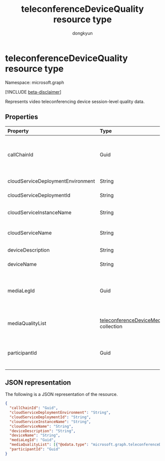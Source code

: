 ﻿---
title: "teleconferenceDeviceQuality resource type"
description: "Represents video teleconferencing device session-level quality data."
localization_priority: Normal
author: "dongkyun"
ms.prod: "cloud-communications"
doc_type: "resourcePageType"
---

# teleconferenceDeviceQuality resource type

Namespace: microsoft.graph

[!INCLUDE [beta-disclaimer](../../includes/beta-disclaimer.md)]

Represents video teleconferencing device session-level quality data.

## Properties

| Property                          | Type                                                                               | Description                                                                                                                                                                                            |
| :-------------------------------- | :--------------------------------------------------------------------------------- | :----------------------------------------------------------------------------------------------------------------------------------------------------------------------------------------------------- |
| callChainId                       | Guid                                                                               | A unique identifier for all  the participant calls in a conference or a unique identifier for two participant calls in P2P call. This needs to be copied over from `Microsoft.Graph.Call.CallChainId`. |
| cloudServiceDeploymentEnvironment | String                                                                             | A geo-region where the service is deployed, such as `ProdNoam`.                                                                                                                                        |
| cloudServiceDeploymentId          | String                                                                             | A unique deployment identifier assigned by Azure.                                                                                                                                                      |
| cloudServiceInstanceName          | String                                                                             | The Azure deployed cloud service instance name, such as `FrontEnd_IN_3`.                                                                                                                               |
| cloudServiceName                  | String                                                                             | The Azure deployed cloud service name, such as `contoso.cloudapp.net`.                                                                                                                                 |
| deviceDescription                 | String                                                                             | Any additional description, such as `VTC Bldg 30/21`.                                                                                                                                                  |
| deviceName                        | String                                                                             | The user media agent name, such as `Cisco SX80`.                                                                                                                                                       |
| mediaLegId                        | Guid                                                                               | A unique identifier for a specific media leg of a participant in a conference.  One participant can have multiple media leg identifiers if retargeting happens. CVI partner assigns this value.        |
| mediaQualityList                  | [teleconferenceDeviceMediaQuality](teleconferencedevicemediaquality.md) collection | The list of media qualities in a media session (call), such as audio quality, video quality, and/or screen sharing quality.                                                                            |
| participantId                     | Guid                                                                               | A unique identifier for a specific participant in a conference. The CVI partner needs to copy over `Call.MyParticipantId` to this property.                                                            |

## JSON representation

The following is a JSON representation of the resource.

<!-- {
  "blockType": "resource",
  "optionalProperties": [

  ],
  "@odata.type": "microsoft.graph.teleconferenceDeviceQuality",
  "baseType": null
}-->

```json
{
  "callChainId": "Guid",
  "cloudServiceDeploymentEnvironment": "String",
  "cloudServiceDeploymentId": "String",
  "cloudServiceInstanceName": "String",
  "cloudServiceName": "String",
  "deviceDescription": "String",
  "deviceName": "String",
  "mediaLegId": "Guid",
  "mediaQualityList": [{"@odata.type": "microsoft.graph.teleconferenceDeviceMediaQuality"}],
  "participantId": "Guid"
}
```

<!-- uuid: 16cd6b66-4b1a-43a1-adaf-3a886856ed98
2019-02-04 14:57:30 UTC -->

<!-- {
  "type": "#page.annotation",
  "description": "teleconferenceDeviceQuality resource",
  "keywords": "",
  "section": "documentation",
  "tocPath": ""
}-->
